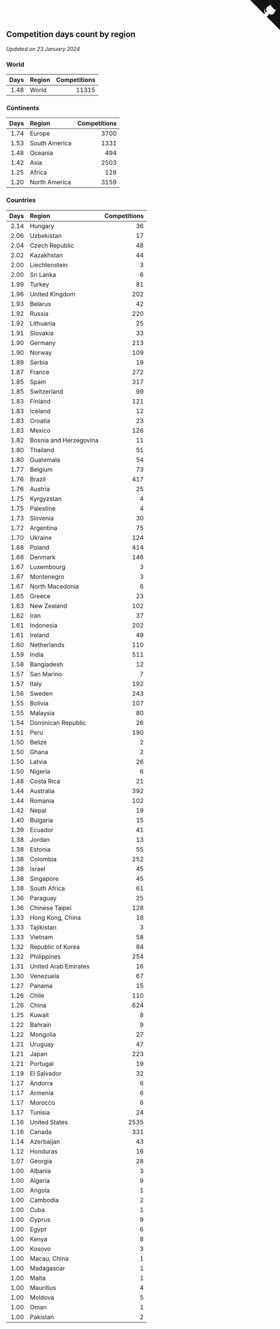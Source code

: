 ## Competition days count by region

*Updated on 23 January 2024*


### World

| Days | Region | Competitions |
| ---: | :--- | ---: |
| 1.48 | World | 11315 |

### Continents

| Days | Region | Competitions |
| ---: | :--- | ---: |
| 1.74 | Europe | 3700 |
| 1.53 | South America | 1331 |
| 1.48 | Oceania | 494 |
| 1.42 | Asia | 2503 |
| 1.25 | Africa | 128 |
| 1.20 | North America | 3159 |

### Countries

| Days | Region | Competitions |
| ---: | :--- | ---: |
| 2.14 | Hungary | 36 |
| 2.06 | Uzbekistan | 17 |
| 2.04 | Czech Republic | 48 |
| 2.02 | Kazakhstan | 44 |
| 2.00 | Liechtenstein | 3 |
| 2.00 | Sri Lanka | 6 |
| 1.99 | Turkey | 81 |
| 1.96 | United Kingdom | 202 |
| 1.93 | Belarus | 42 |
| 1.92 | Russia | 220 |
| 1.92 | Lithuania | 25 |
| 1.91 | Slovakia | 33 |
| 1.90 | Germany | 213 |
| 1.90 | Norway | 109 |
| 1.89 | Serbia | 19 |
| 1.87 | France | 272 |
| 1.85 | Spain | 317 |
| 1.85 | Switzerland | 99 |
| 1.83 | Finland | 121 |
| 1.83 | Iceland | 12 |
| 1.83 | Croatia | 23 |
| 1.83 | Mexico | 126 |
| 1.82 | Bosnia and Herzegovina | 11 |
| 1.80 | Thailand | 51 |
| 1.80 | Guatemala | 54 |
| 1.77 | Belgium | 73 |
| 1.76 | Brazil | 417 |
| 1.76 | Austria | 25 |
| 1.75 | Kyrgyzstan | 4 |
| 1.75 | Palestine | 4 |
| 1.73 | Slovenia | 30 |
| 1.72 | Argentina | 75 |
| 1.70 | Ukraine | 124 |
| 1.68 | Poland | 414 |
| 1.68 | Denmark | 146 |
| 1.67 | Luxembourg | 3 |
| 1.67 | Montenegro | 3 |
| 1.67 | North Macedonia | 6 |
| 1.65 | Greece | 23 |
| 1.63 | New Zealand | 102 |
| 1.62 | Iran | 37 |
| 1.61 | Indonesia | 202 |
| 1.61 | Ireland | 49 |
| 1.60 | Netherlands | 110 |
| 1.59 | India | 511 |
| 1.58 | Bangladesh | 12 |
| 1.57 | San Marino | 7 |
| 1.57 | Italy | 192 |
| 1.56 | Sweden | 243 |
| 1.55 | Bolivia | 107 |
| 1.55 | Malaysia | 80 |
| 1.54 | Dominican Republic | 26 |
| 1.51 | Peru | 190 |
| 1.50 | Belize | 2 |
| 1.50 | Ghana | 2 |
| 1.50 | Latvia | 26 |
| 1.50 | Nigeria | 6 |
| 1.48 | Costa Rica | 21 |
| 1.44 | Australia | 392 |
| 1.44 | Romania | 102 |
| 1.42 | Nepal | 19 |
| 1.40 | Bulgaria | 15 |
| 1.39 | Ecuador | 41 |
| 1.38 | Jordan | 13 |
| 1.38 | Estonia | 55 |
| 1.38 | Colombia | 252 |
| 1.38 | Israel | 45 |
| 1.38 | Singapore | 45 |
| 1.38 | South Africa | 61 |
| 1.36 | Paraguay | 25 |
| 1.36 | Chinese Taipei | 128 |
| 1.33 | Hong Kong, China | 18 |
| 1.33 | Tajikistan | 3 |
| 1.33 | Vietnam | 58 |
| 1.32 | Republic of Korea | 84 |
| 1.32 | Philippines | 254 |
| 1.31 | United Arab Emirates | 16 |
| 1.30 | Venezuela | 67 |
| 1.27 | Panama | 15 |
| 1.26 | Chile | 110 |
| 1.26 | China | 624 |
| 1.25 | Kuwait | 8 |
| 1.22 | Bahrain | 9 |
| 1.22 | Mongolia | 27 |
| 1.21 | Uruguay | 47 |
| 1.21 | Japan | 223 |
| 1.21 | Portugal | 19 |
| 1.19 | El Salvador | 32 |
| 1.17 | Andorra | 6 |
| 1.17 | Armenia | 6 |
| 1.17 | Morocco | 6 |
| 1.17 | Tunisia | 24 |
| 1.16 | United States | 2535 |
| 1.16 | Canada | 331 |
| 1.14 | Azerbaijan | 43 |
| 1.12 | Honduras | 16 |
| 1.07 | Georgia | 28 |
| 1.00 | Albania | 3 |
| 1.00 | Algeria | 9 |
| 1.00 | Angola | 1 |
| 1.00 | Cambodia | 2 |
| 1.00 | Cuba | 1 |
| 1.00 | Cyprus | 9 |
| 1.00 | Egypt | 6 |
| 1.00 | Kenya | 8 |
| 1.00 | Kosovo | 3 |
| 1.00 | Macau, China | 1 |
| 1.00 | Madagascar | 1 |
| 1.00 | Malta | 1 |
| 1.00 | Mauritius | 4 |
| 1.00 | Moldova | 5 |
| 1.00 | Oman | 1 |
| 1.00 | Pakistan | 2 |


<a href="https://github.com/jonatanklosko/wca_statistics" class="github-corner" aria-label="View source on Github"><svg width="80" height="80" viewBox="0 0 250 250" style="fill:#151513; color:#fff; position: absolute; top: 0; border: 0; right: 0;" aria-hidden="true"><path d="M0,0 L115,115 L130,115 L142,142 L250,250 L250,0 Z"></path><path d="M128.3,109.0 C113.8,99.7 119.0,89.6 119.0,89.6 C122.0,82.7 120.5,78.6 120.5,78.6 C119.2,72.0 123.4,76.3 123.4,76.3 C127.3,80.9 125.5,87.3 125.5,87.3 C122.9,97.6 130.6,101.9 134.4,103.2" fill="currentColor" style="transform-origin: 130px 106px;" class="octo-arm"></path><path d="M115.0,115.0 C114.9,115.1 118.7,116.5 119.8,115.4 L133.7,101.6 C136.9,99.2 139.9,98.4 142.2,98.6 C133.8,88.0 127.5,74.4 143.8,58.0 C148.5,53.4 154.0,51.2 159.7,51.0 C160.3,49.4 163.2,43.6 171.4,40.1 C171.4,40.1 176.1,42.5 178.8,56.2 C183.1,58.6 187.2,61.8 190.9,65.4 C194.5,69.0 197.7,73.2 200.1,77.6 C213.8,80.2 216.3,84.9 216.3,84.9 C212.7,93.1 206.9,96.0 205.4,96.6 C205.1,102.4 203.0,107.8 198.3,112.5 C181.9,128.9 168.3,122.5 157.7,114.1 C157.9,116.9 156.7,120.9 152.7,124.9 L141.0,136.5 C139.8,137.7 141.6,141.9 141.8,141.8 Z" fill="currentColor" class="octo-body"></path></svg></a><style>.github-corner:hover .octo-arm{animation:octocat-wave 560ms ease-in-out}@keyframes octocat-wave{0%,100%{transform:rotate(0)}20%,60%{transform:rotate(-25deg)}40%,80%{transform:rotate(10deg)}}@media (max-width:500px){.github-corner:hover .octo-arm{animation:none}.github-corner .octo-arm{animation:octocat-wave 560ms ease-in-out}}</style>

